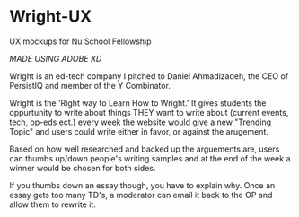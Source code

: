 # Wright-UX
UX mockups for Nu School Fellowship

*MADE USING ADOBE XD*

Wright is an ed-tech company I pitched to Daniel Ahmadizadeh, the CEO of PersistIQ and member of the Y Combinator. 

Wright is the 'Right way to Learn How to Wright.' It gives students the oppurtunity to write about things THEY want to write about (current events, tech, op-eds ect.)
every week the website would give a new "Trending Topic" and users could write either in favor, or against the arugement.

Based on how well researched and backed up the arguements are, users can thumbs up/down people's writing samples and at the end of the week a winner would be 
chosen for both sides.

If you thumbs down an essay though, you have to explain why. Once an essay gets too many TD's, a moderator can email it back to the OP and allow them to rewrite it.



